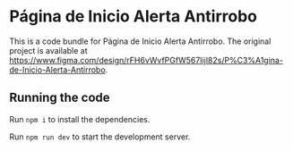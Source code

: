 
  # Página de Inicio Alerta Antirrobo

  This is a code bundle for Página de Inicio Alerta Antirrobo. The original project is available at https://www.figma.com/design/rFH6vWvfPGfW567Iijl82s/P%C3%A1gina-de-Inicio-Alerta-Antirrobo.

  ## Running the code

  Run `npm i` to install the dependencies.

  Run `npm run dev` to start the development server.
  